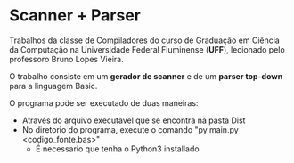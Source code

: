 # Scanner + Parser
Trabalhos da classe de Compiladores do curso de Graduação em Ciência da Computação na Universidade Federal Fluminense (**UFF**), lecionado pelo professoro Bruno Lopes Vieira.

O trabalho consiste em um **gerador de scanner** e de um **parser top-down** para a linguagem Basic.

O programa pode ser executado de duas maneiras:
  - Através do arquivo executavel que se encontra na pasta Dist
  - No diretorio do programa, execute o comando "py main.py <codigo_fonte.bas>"
    - É necessario que tenha o Python3 installado
